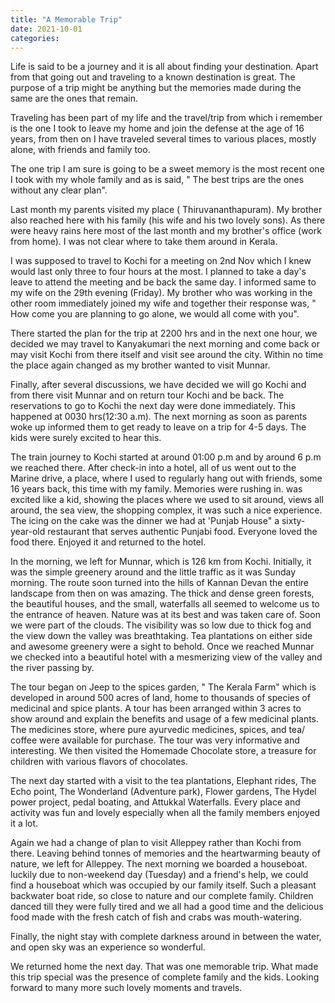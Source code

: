 ```yaml
---
title: "A Memorable Trip"
date: 2021-10-01
categories:
---
```



Life is said to be a journey and it is all about finding your destination. Apart from that going out and traveling to a known destination is great. The purpose of a trip might be anything but the memories made during the same are the ones that remain. 

Traveling has been part of my life and the travel/trip from which i remember is the one I took to leave my home and join the defense at the age of 16 years, from then on I have traveled several times to various places, mostly alone, with friends and family too. 

The one trip I am sure is going to be a sweet memory is the most recent one I took with my whole family and as is said, " The best trips are the ones without any clear plan".

Last month my parents visited my place ( Thiruvananthapuram). My brother also reached here with his family (his wife and his two lovely sons). As there were heavy rains here most of the last month and my brother's office (work from home). I was not clear where to take them around in Kerala.  

I was supposed to travel to Kochi for a meeting on 2nd Nov which I knew would last only three to four hours at the most. I planned to take a day's leave to attend the meeting and be back the same day. I informed same to my wife on the 29th evening (Friday). My brother who was working in the other room immediately joined my wife and together their response was, " How come you are planning to go alone, we would all come with you".

There started the plan for the trip at 2200 hrs and in the next one hour, we decided we may travel to Kanyakumari the next morning and come back or may visit Kochi from there itself and visit see around the city. Within no time the place again changed as my brother wanted to visit Munnar. 

Finally, after several discussions, we have decided we will go Kochi and from there visit Munnar and on return tour Kochi and be back. The reservations to go to Kochi the next day were done immediately. This happened at 0030 hrs(12:30 a.m). The next morning as soon as parents woke up informed them to get ready to leave on a trip for 4-5 days. The kids were surely excited to hear this. 

The train journey to Kochi started at around 01:00 p.m and by around 6 p.m we reached there. After check-in into a hotel, all of us went out to the Marine drive, a place, where I used to regularly hang out with friends, some 16 years back, this time with my family. Memories were rushing in. was excited like a  kid, showing the places where we used to sit around, views all around, the sea view, the shopping complex, it was such a nice experience. The icing on the cake was the dinner we had at 'Punjab House" a sixty-year-old restaurant that serves authentic Punjabi food. Everyone loved the food there. Enjoyed it and returned to the hotel. 

In the morning, we left for Munnar,  which is 126 km from Kochi. Initially, it was the simple greenery around and the little traffic as it was Sunday morning. The route soon turned into the hills of Kannan Devan the entire landscape from then on was amazing. The thick and dense green forests, the beautiful houses, and the small, waterfalls all seemed to welcome us to the entrance of heaven. Nature was at its best and was taken care of. Soon we were part of the clouds. The visibility was so low due to thick fog and the view down the valley was breathtaking. Tea plantations on either side and awesome greenery were a sight to behold. Once we reached Munnar we checked into a beautiful hotel with a mesmerizing view of the valley and the river passing by. 

The tour began on Jeep to the spices garden, " The Kerala Farm" which is developed in around 500 acres of land, home to thousands of species of medicinal and spice plants. A tour has been arranged within 3 acres to show around and explain the benefits and usage of a few medicinal plants. The medicines store, where pure ayurvedic medicines, spices, and tea/ coffee were available for purchase. The tour was very informative and interesting. We then visited the Homemade Chocolate store, a treasure for children with various flavors of chocolates.

The next day started with a visit to the tea plantations, Elephant rides, The Echo point, The Wonderland (Adventure park), Flower gardens, The Hydel power project, pedal boating, and Attukkal Waterfalls. Every place and activity was fun and lovely especially when all the family members enjoyed it a lot.

Again we had a change of plan to visit Alleppey rather than Kochi from there. Leaving behind tonnes of memories and the heartwarming beauty of nature, we left for Alleppey. The next morning we boarded a houseboat. luckily due to non-weekend day (Tuesday) and a friend's help, we could find a houseboat which was occupied by our family itself. Such a pleasant backwater boat ride, so close to nature and our complete family. Children danced till they were fully tired and we all had a good time and the delicious food made with the fresh catch of fish and crabs was mouth-watering.

Finally, the night stay with complete darkness around in between the water, and open sky was an experience so wonderful. 

We returned home the next day. That was one memorable trip. What made this trip special was the presence of complete family and the kids. Looking forward to many more such lovely moments and travels.
